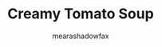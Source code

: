 ---
title: "Creamy Tomato Soup"
description: "A velvety and comforting classic—this creamy tomato soup is simple to make and perfect for any season."

author: "mearashadowfax"
pubDate: 2024-01-16

image: "../../images/tomato-soup.avif"
imageAlt: "A bowl of creamy tomato soup with a swirl of cream and basil"

cookingTime: 40

steps:
  - title: "Sauté the Base Vegetables"
    actions:
      - "Heat the olive oil in a large pot over medium heat."
      - "Add the onion and cook until translucent, about 3-4 minutes."
      - "Next, add the garlic, carrot, and celery to the pot. Cook for another 5 minutes until the vegetables begin to soften."
  - title: "Simmer the Soup"
    actions:
      - "Pour in the tomatoes (with their juices if using canned) and vegetable broth."
      - "Add the dried oregano and basil. Bring to a simmer."
      - "Cover and cook on low heat for 25-30 minutes, or until the vegetables are tender and the flavors have melded together."
  - title: "Blend and Finish the Soup"
    actions:
      - "Use an immersion blender to blend the soup until smooth, or carefully transfer to a countertop blender in batches."
      - "Stir in the heavy cream and continue cooking for another 5 minutes."
      - "Season with salt and pepper to taste."
  - title: "Serve the Soup"
    actions:
      - "Serve hot, garnished with fresh basil leaves and optional croutons or a drizzle of cream."
  - title: "Voilà!"
    actions:
      - "Indulge in your creation and savor the moment. Bon appétit!"

ingredients:
  - title: ""
    items:
      - quantity: "1"
        name: "tablespoon olive oil"
      - quantity: "1"
        name: "medium onion, chopped"
      - quantity: "2"
        name: "cloves garlic, minced"
      - quantity: "1"
        name: "carrot, peeled and diced"
      - quantity: "1"
        name: "stalk celery, diced"
      - quantity: "1"
        name: "28-ounce (800g) can of whole peeled tomatoes or 4 cups of fresh tomatoes, chopped"
      - quantity: "2"
        name: "cups vegetable broth"
      - quantity: "1/2"
        name: "teaspoon dried oregano"
      - quantity: "1/2"
        name: "teaspoon dried basil" 
      - quantity: "1/4"
        name: "cup heavy cream (or alternative)" 
      - quantity: ""
        name: "Salt and pepper to taste" 
      - quantity: ""
        name: "Fresh basil leaves for garnish (optional)"       

recipeNotes: [
  "Tomato Choice: For the richest flavor, use ripe, in-season tomatoes. If out of season, canned San Marzano tomatoes are a good substitute.",
  "Cream Alternatives: For a vegan version, use coconut milk or cashew cream instead of dairy cream.",
  "For a smoother soup, blend thoroughly. For a chunkier texture, blend only half or use a potato masher.",
  "Garnish with fresh basil or croutons for extra flavor and crunch.",
  "Storing: This soup can be stored in an airtight container in the fridge for up to 3 days, or freeze for longer storage.",
  "The soup's consistency can be adjusted according to your preference by adding more broth or cream.",
  "This creamy tomato soup pairs wonderfully with a grilled cheese sandwich or a side salad for a complete meal.",
  "For an extra touch of richness, a dollop of crème fraîche or a sprinkle of grated Parmesan cheese can also be added upon serving."
]

tags: ["soup", "tomato", "vegetarian"]

slug: creamy-tomato-soup
---